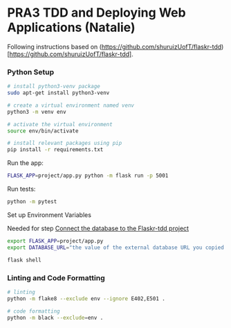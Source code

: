 # PRA3 TDD and Deploying Web Applications (Natalie)

Following instructions based on (https://github.com/shuruizUofT/flaskr-tdd)[https://github.com/shuruizUofT/flaskr-tdd].

### Python Setup
```bash
# install python3-venv package
sudo apt-get install python3-venv

# create a virtual environment named venv
python3 -m venv env

# activate the virtual environment
source env/bin/activate

# install relevant packages using pip
pip install -r requirements.txt
```

Run the app:
```bash
FLASK_APP=project/app.py python -m flask run -p 5001
```

Run tests:
```bash
python -m pytest
```

Set up Environment Variables

Needed for step [Connect the database to the Flaskr-tdd project](https://github.com/shuruizUofT/flaskr-tdd?tab=readme-ov-file#connect-the-database-to-the-flaskr-tdd-project)
```bash
export FLASK_APP=project/app.py
export DATABASE_URL="the value of the external database URL you copied earlier"

flask shell
```

### Linting and Code Formatting
```bash
# linting
python -m flake8 --exclude env --ignore E402,E501 .

# code formatting
python -m black --exclude=env .
```